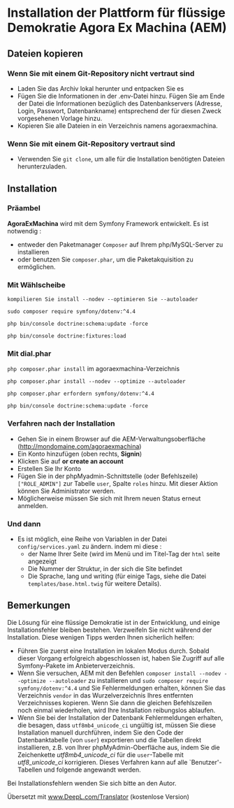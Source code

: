 # Installation der Plattform für flüssige Demokratie Agora Ex Machina (AEM)

## Dateien kopieren

### Wenn Sie mit einem Git-Repository nicht vertraut sind

* Laden Sie das Archiv lokal herunter und entpacken Sie es
* Fügen Sie die Informationen in der .env-Datei hinzu. Fügen Sie am Ende der Datei die Informationen bezüglich des Datenbankservers (Adresse, Login, Passwort, Datenbankname) entsprechend der für diesen Zweck vorgesehenen Vorlage hinzu.
* Kopieren Sie alle Dateien in ein Verzeichnis namens agoraexmachina.

### Wenn Sie mit einem Git-Repository vertraut sind

* Verwenden Sie `git clone`, um alle für die Installation benötigten Dateien herunterzuladen. 

## Installation

### Präambel

**AgoraExMachina** wird mit dem Symfony Framework entwickelt. Es ist notwendig :

* entweder den Paketmanager `Composer` auf Ihrem php/MySQL-Server zu installieren
* oder benutzen Sie `composer.phar`, um die Paketakquisition zu ermöglichen.

### Mit Wählscheibe

`kompilieren Sie install --nodev --optimieren Sie --autoloader`

`sudo composer require symfony/dotenv:^4.4`

`php bin/console doctrine:schema:update -force`

`php bin/console doctrine:fixtures:load`

### Mit dial.phar

`php composer.phar install` im agoraexmachina-Verzeichnis

`php composer.phar install --nodev --optimize --autoloader`

`php composer.phar erfordern symfony/dotenv:^4.4`

`php bin/console doctrine:schema:update -force`

### Verfahren nach der Installation

* Gehen Sie in einem Browser auf die AEM-Verwaltungsoberfläche (http://mondomaine.com/agoraexmachina)
* Ein Konto hinzufügen (oben rechts, **Signin**)
* Klicken Sie auf **or create an account**
* Erstellen Sie Ihr Konto 
* Fügen Sie in der phpMyadmin-Schnittstelle (oder Befehlszeile) `["ROLE_ADMIN"]` zur Tabelle `user`, Spalte `roles` hinzu. Mit dieser Aktion können Sie Administrator werden.
* Möglicherweise müssen Sie sich mit Ihrem neuen Status erneut anmelden.

### Und dann

* Es ist möglich, eine Reihe von Variablen in der Datei `config/services.yaml` zu ändern. indem mi diese :
  * der Name Ihrer Seite (wird im Menü und im Titel-Tag der `html` seite angezeigt
  * Die Nummer der Struktur, in der sich die Site befindet
  * Die Sprache, lang und writing (für einige Tags, siehe die Datei `templates/base.html.twig` für weitere Details).

## Bemerkungen
Die Lösung für eine flüssige Demokratie ist in der Entwicklung, und einige Installationsfehler bleiben bestehen. Verzweifeln Sie nicht während der Installation. Diese wenigen Tipps werden Ihnen sicherlich helfen: 

* Führen Sie zuerst eine Installation im lokalen Modus durch. Sobald dieser Vorgang erfolgreich abgeschlossen ist, haben Sie Zugriff auf alle Symfony-Pakete im Anbieterverzeichnis. 
* Wenn Sie versuchen, AEM mit den Befehlen `composer install --nodev --optimize --autoloader` zu installieren und `sudo composer require symfony/dotenv:^4.4` und Sie Fehlermeldungen erhalten, können Sie das Verzeichnis `vendor` in das Wurzelverzeichnis Ihres entfernten Verzeichnisses kopieren. Wenn Sie dann die gleichen Befehlszeilen noch einmal wiederholen, wird Ihre Installation reibungslos ablaufen.
* Wenn Sie bei der Installation der Datenbank Fehlermeldungen erhalten, die besagen, dass `utf8mb4_unicode_ci` ungültig ist, müssen Sie diese Installation manuell durchführen, indem Sie den Code der Datenbanktabelle (von `user`) exportieren und die Tabellen direkt installieren, z.B. von Ihrer phpMyAdmin-Oberfläche aus, indem Sie die Zeichenkette *utf8mb4_unicode_ci* für die `user`-Tabelle mit *utf8_unicode_ci* korrigieren. Dieses Verfahren kann auf alle `Benutzer'-Tabellen und folgende angewandt werden.

Bei Installationsfehlern wenden Sie sich bitte an den Autor.

Übersetzt mit www.DeepL.com/Translator (kostenlose Version)